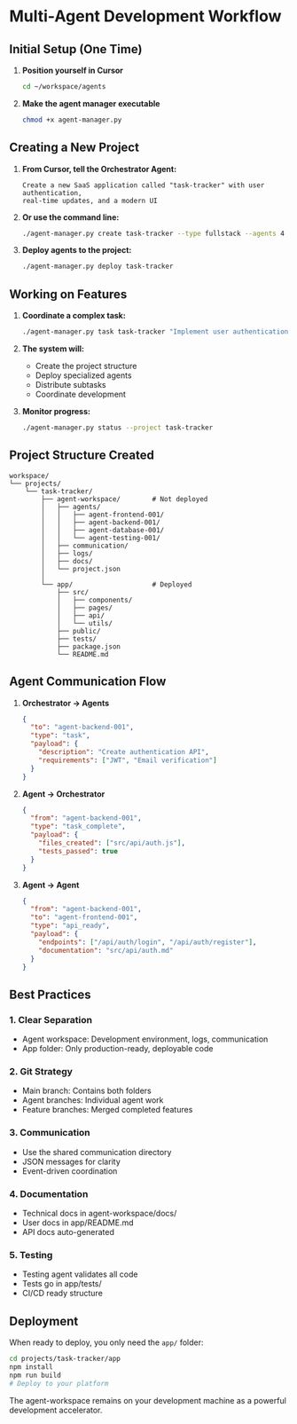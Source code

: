 # Multi-Agent Development Workflow

## Initial Setup (One Time)

1. **Position yourself in Cursor**
   ```bash
   cd ~/workspace/agents
   ```

2. **Make the agent manager executable**
   ```bash
   chmod +x agent-manager.py
   ```

## Creating a New Project

1. **From Cursor, tell the Orchestrator Agent:**
   ```
   Create a new SaaS application called "task-tracker" with user authentication, 
   real-time updates, and a modern UI
   ```

2. **Or use the command line:**
   ```bash
   ./agent-manager.py create task-tracker --type fullstack --agents 4
   ```

3. **Deploy agents to the project:**
   ```bash
   ./agent-manager.py deploy task-tracker
   ```

## Working on Features

1. **Coordinate a complex task:**
   ```bash
   ./agent-manager.py task task-tracker "Implement user authentication with email verification"
   ```

2. **The system will:**
   - Create the project structure
   - Deploy specialized agents
   - Distribute subtasks
   - Coordinate development

3. **Monitor progress:**
   ```bash
   ./agent-manager.py status --project task-tracker
   ```

## Project Structure Created

```
workspace/
└── projects/
    └── task-tracker/
        ├── agent-workspace/        # Not deployed
        │   ├── agents/
        │   │   ├── agent-frontend-001/
        │   │   ├── agent-backend-001/
        │   │   ├── agent-database-001/
        │   │   └── agent-testing-001/
        │   ├── communication/
        │   ├── logs/
        │   ├── docs/
        │   └── project.json
        │
        └── app/                    # Deployed
            ├── src/
            │   ├── components/
            │   ├── pages/
            │   ├── api/
            │   └── utils/
            ├── public/
            ├── tests/
            ├── package.json
            └── README.md
```

## Agent Communication Flow

1. **Orchestrator → Agents**
   ```json
   {
     "to": "agent-backend-001",
     "type": "task",
     "payload": {
       "description": "Create authentication API",
       "requirements": ["JWT", "Email verification"]
     }
   }
   ```

2. **Agent → Orchestrator**
   ```json
   {
     "from": "agent-backend-001",
     "type": "task_complete",
     "payload": {
       "files_created": ["src/api/auth.js"],
       "tests_passed": true
     }
   }
   ```

3. **Agent → Agent**
   ```json
   {
     "from": "agent-backend-001",
     "to": "agent-frontend-001",
     "type": "api_ready",
     "payload": {
       "endpoints": ["/api/auth/login", "/api/auth/register"],
       "documentation": "src/api/auth.md"
     }
   }
   ```

## Best Practices

### 1. **Clear Separation**
- Agent workspace: Development environment, logs, communication
- App folder: Only production-ready, deployable code

### 2. **Git Strategy**
- Main branch: Contains both folders
- Agent branches: Individual agent work
- Feature branches: Merged completed features

### 3. **Communication**
- Use the shared communication directory
- JSON messages for clarity
- Event-driven coordination

### 4. **Documentation**
- Technical docs in agent-workspace/docs/
- User docs in app/README.md
- API docs auto-generated

### 5. **Testing**
- Testing agent validates all code
- Tests go in app/tests/
- CI/CD ready structure

## Deployment

When ready to deploy, you only need the `app/` folder:

```bash
cd projects/task-tracker/app
npm install
npm run build
# Deploy to your platform
```

The agent-workspace remains on your development machine as a powerful development accelerator.